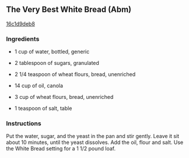## The Very Best White Bread (Abm)

[16c1d9deb8](http://www.food.com/recipe/the-very-best-white-bread-abm-168225)

### Ingredients

 - 1 cup of water, bottled, generic

 - 2 tablespoon of sugars, granulated

 - 2 1/4 teaspoon of wheat flours, bread, unenriched

 - 14 cup of oil, canola

 - 3 cup of wheat flours, bread, unenriched

 - 1 teaspoon of salt, table

### Instructions

Put the water, sugar, and the yeast in the pan and stir gently. Leave it sit about 10 minutes, until the yeast dissolves. Add the oil, flour and salt. Use the White Bread setting for a 1 1/2 pound loaf.